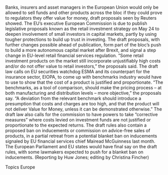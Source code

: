 Banks, insurers and asset managers in the European Union would only be allowed to sell funds and other products across the bloc if they could prove to regulators they offer value for money, draft proposals seen by Reuters showed.
The EU’s executive European Commission is due to publish legislative proposals known as the retail investment strategy on May 24 to deepen involvement of small investors in capital markets, partly by using tougher protections to build up trust in investing.
The draft proposals, with further changes possible ahead of publication, form part of the bloc’s push to build a more autonomous capital market after Brexit, and signal a step change in EU-level retail financial services regulation.
“Some retail investment products on the market still incorporate unjustifiably high costs and/or do not offer value to retail investors,” the proposals said.
The draft law calls on EU securities watchdog ESMA and its counterpart for the insurance sector, EIOPA, to come up with benchmarks industry would have to use to show that the cost of a product is justified and proportionate.
“The benchmarks, as a tool of comparison, should make the pricing process – at both manufacturing and distribution levels – more objective,” the proposals say.
“A deviation from the relevant benchmark should introduce a presumption that costs and charges are too high, and that the product will not deliver Value for Money, unless it can be demonstrated otherwise.”
The draft law also calls for the commission to have powers to take “corrective measures” where costs levied on investment funds are not justified or proportionate to the expected returns.
The draft rules also contain a proposed ban on inducements or commission on advice-free sales of products, in a partial retreat from a potential blanket ban on inducements signaled by EU financial services chief Mairead McGuinness last month.
The European Parliament and EU states would have final say on the draft rules, with some lawmakers expected to push for a blanket ban on inducements.
(Reporting by Huw Jones; editing by Christina Fincher)

Topics
Europe
